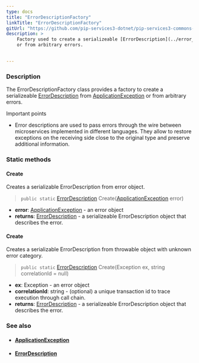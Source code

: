 ```yaml
---
type: docs
title: "ErrorDescriptionFactory"
linkTitle: "ErrorDescriptionFactory"
gitUrl: "https://github.com/pip-services3-dotnet/pip-services3-commons-dotnet"
description: >
    Factory used to create a serializeable [ErrorDescription](../error_description) from [ApplicationException](../application_exception)
    or from arbitrary errors.  

    
---
```


### Description

The ErrorDescriptionFactory class provides a factory to create a serializeable [ErrorDescription](../error_description) from [ApplicationException](../application_exception) or from arbitrary errors.  

Important points

- Error descriptions are used to pass errors through the wire between microservices implemented in different languages. They allow to restore exceptions on the receiving side close to the original type and preserve additional information.

### Static methods

#### Create
Creates a serializable ErrorDescription from error object.

> `public static` [ErrorDescription](../error_description) Create([ApplicationException](../application_exception) error)

- **error**: [ApplicationException](../application_exception) - an error object
- **returns**: [ErrorDescription](../error_description) - a serializeable ErrorDescription object that describes the error.


#### Create
Creates a serializable ErrorDescription from throwable object with unknown error category.

> `public static` [ErrorDescription](../error_description) Create(Exception ex, string correlationId = null)		

- **ex**: Exception - an error object
- **correlationId**: string - (optional) a unique transaction id to trace execution through call chain.
- **returns**: [ErrorDescription](../error_description) - a serializeable ErrorDescription object that describes the error.


### See also
- #### [ApplicationException](../application_exception)
- #### [ErrorDescription](../error_description)
